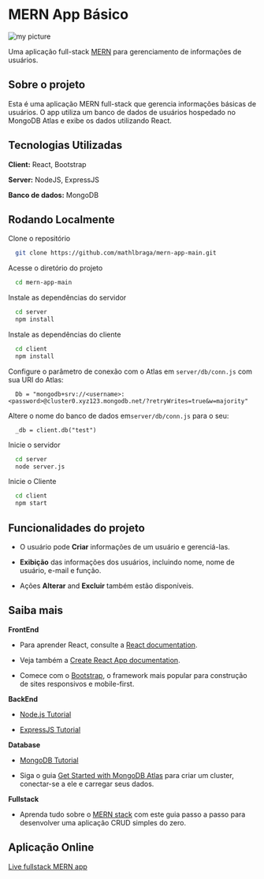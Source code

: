 # MERN App Básico

![my picture](https://mathlbraga.github.io/MyData/mern/mypicture.png)

Uma aplicação full-stack [MERN](https://www.mongodb.com/mern-stack) para gerenciamento de informações de usuários.

## Sobre o projeto

Esta é uma aplicação MERN full-stack que gerencia informações básicas de usuários. O app utiliza um banco de dados de usuários hospedado no MongoDB Atlas e exibe os dados utilizando React.

## Tecnologias Utilizadas

**Client:** React, Bootstrap

**Server:** NodeJS, ExpressJS

**Banco de dados:** MongoDB

## Rodando Localmente

Clone o repositório

```bash
  git clone https://github.com/mathlbraga/mern-app-main.git
```

Acesse o diretório do projeto

```bash
  cd mern-app-main
```

Instale as dependências do servidor

```bash
  cd server
  npm install
```
Instale as dependências do cliente

```bash
  cd client
  npm install
```

Configure o parâmetro de conexão com o Atlas em `server/db/conn.js` com sua URI do Atlas:
```
  Db = "mongodb+srv://<username>:<password>@cluster0.xyz123.mongodb.net/?retryWrites=true&w=majority"
```

Altere o nome do banco de dados em`server/db/conn.js` para o seu:

``` 
  _db = client.db("test") 
```
Inicie o servidor

```bash
  cd server
  node server.js
```
Inicie o Cliente

```bash
  cd client
  npm start
```
  

## Funcionalidades do projeto

- O usuário pode **Criar** informações de um usuário e gerenciá-las.

- **Exibição** das informações dos usuários, incluindo nome, nome de usuário, e-mail e função.

- Ações **Alterar** and **Excluir** também estão disponíveis.

## Saiba mais

**FrontEnd**

* Para aprender React, consulte a [React documentation](https://reactjs.org/).

* Veja também a [Create React App documentation](https://facebook.github.io/create-react-app/docs/getting-started).

* Comece com o [Bootstrap](https://www.w3schools.com/bootstrap5/index.php), o framework mais popular para construção de sites responsivos e mobile-first.

**BackEnd**

* [Node.js Tutorial](https://www.w3schools.com/nodejs/default.asp)

* [ExpressJS Tutorial](https://www.tutorialspoint.com/expressjs/index.htm)

**Database**

* [MongoDB Tutorial](https://www.w3schools.com/mongodb/)

* Siga o guia [Get Started with MongoDB Atlas](https://www.mongodb.com/docs/atlas/getting-started/) para criar um cluster, conectar-se a ele e carregar seus dados.

**Fullstack**

* Aprenda tudo sobre o [MERN stack](https://www.mongodb.com/languages/mern-stack-tutorial) com este guia passo a passo para desenvolver uma aplicação CRUD simples do zero.

## Aplicação Online

<a href="#">Live fullstack MERN app</a>

